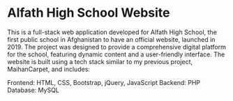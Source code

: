 # Alfath High School Website
This is a full-stack web application developed for Alfath High School, the first public school in Afghanistan to have an official website, launched in 2019. The project was designed to provide a comprehensive digital platform for the school, featuring dynamic content and a user-friendly interface.
The website is built using a tech stack similar to my previous project, MaihanCarpet, and includes:

Frontend: HTML, CSS, Bootstrap, jQuery, JavaScript
Backend: PHP
Database: MySQL
